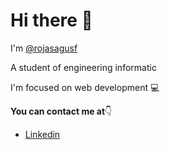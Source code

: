 <h1>Hi there 👋</h1>

<p>I'm <a href="https://www.instagram.com/rojasagusf/" target="-BLANK">@rojasagusf</a></p>
<p>A student of engineering informatic</p>

<p>I'm focused on web development 💻</p>

<p><b>You can contact me at</b>👇</p>
  <ul>
    <li><a href="https://www.linkedin.com/in/rojasagusf/">Linkedin</a>

